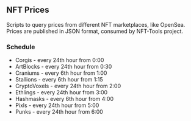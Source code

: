 ## NFT Prices

Scripts to query prices from different NFT marketplaces, like OpenSea.
Prices are published in JSON format, consumed by NFT-Tools project.

### Schedule

- Corgis - every 24th hour from 0:00
- ArtBlocks - every 24th hour from 0:30
- Craniums - every 6th hour from 1:00
- Stallions - every 6th hour from 1:15
- CryptoVoxels - every 24th hour from 2:00
- Ethlings - every 24th hour from 3:00
- Hashmasks - every 6th hour from 4:00
- Pixls - every 24th hour from 5:00
- Punks - every 24th hour from 6:00
